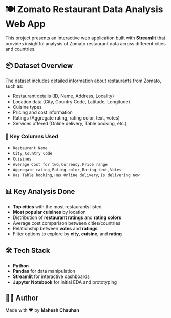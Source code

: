 # 🍽️ Zomato Restaurant Data Analysis Web App

This project presents an interactive web application built with **Streamlit** that provides insightful analysis of Zomato restaurant data across different cities and countries.

## 📦 Dataset Overview

The dataset includes detailed information about restaurants from Zomato, such as:

- Restaurant details (ID, Name, Address, Locality)
- Location data (City, Country Code, Latitude, Longitude)
- Cuisine types
- Pricing and cost information
- Ratings (Aggregate rating, rating color, text, votes)
- Services offered (Online delivery, Table booking, etc.)

### 🧾 Key Columns Used

- `Restaurant Name`
- `City`, `Country Code`
- `Cuisines`
- `Average Cost for two`, `Currency`, `Price range`
- `Aggregate rating`, `Rating color`, `Rating text`, `Votes`
- `Has Table booking`, `Has Online delivery`, `Is delivering now`

## 📊 Key Analysis Done

- **Top cities** with the most restaurants listed
- **Most popular cuisines** by location
- Distribution of **restaurant ratings** and **rating colors**
- Average cost comparison between cities/countries
- Relationship between **votes** and **ratings**
- Filter options to explore by **city**, **cuisine**, and **rating**

## 🛠️ Tech Stack

- **Python**
- **Pandas** for data manipulation
- **Streamlit** for interactive dashboards
- **Jupyter Notebook** for initial EDA and prototyping

## 🙋‍♂️ Author

Made with ❤️ by **Mahesh Chauhan**
